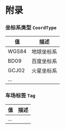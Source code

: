 # 附录

### <a id="coord_type">坐标系类型</a> `CoordType`

| 值    | 描述       |
| ----- | ---------- |
| WGS84 | 地球坐标系 |
| BD09  | 百度坐标系 |
| GCJ02 | 火星坐标系 |
| ...   |            |

### <a id="park_tag">车场标签</a> `Tag`

| 值   | 描述 |
| ---- | ---- |
| ...  |      |
